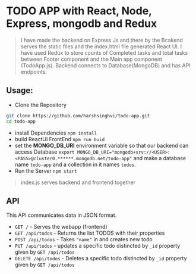 # TODO APP with React, Node, Express, mongodb and Redux
> I have made the backend on Express Js and there by the Bcakend serves the static files and the index.html file generated React UI. I have used Redux to store counts of Completed tasks and total tasks between Footer component and the Main app component (TodoApp.js). Backend connects to Database(MongoDB) and has API endpoints. 

## Usage:

- Clone the Repository 

```bash
git clone https://github.com/harshsinghvi/todo-app.git
cd todo-app
```
- install Dependencies
`npm install`
- build ReactUI FrontEnd `npm run buid`
- set the **MONGO_DB_URI** environment variable so that our backend can access Database `export MONGO_DB_URI="mongodb+srv://<USER>:<PASS>@cluster0.******.mongodb.net/todo-app"` and make a database name `todo-app` and a collection in it names `todos`.
- Run the Server 
`npm start` 
> index.js serves backend and frontend together

## API 

This API communicates data in JSON format.

- `GET /` - Serves the webapp (frontend)
- `GET /api/todos` - Returns the list TODOS with their properties 
- `POST /api/todos` - Takes `"name"` in and creates new todo 
- `PUT /api/todos` - updates a specific todo distincted by `_id` property given by `GET /api/todos`
- `DELETE /api/todos` - Deletes a specific todo distincted by `_id` property given by `GET /api/todos`